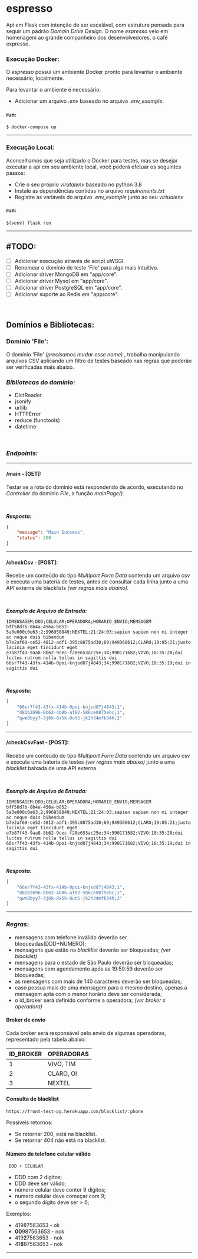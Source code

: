 # espresso
Api em Flask com intenção de ser escalável, com estrutura pensada para seguir um padrão *Domain Drive Design*. O nome *espresso* veio em homenagem ao grande companheiro dos desenvolvedores, o café expresso.

### Execução Docker:
O *espresso* possui um ambiente Docker pronto para levantar o ambiente necessário, localmente. 

Para levantar o ambiente é necessário:
- Adicionar um arquivo *.env* baseado no arquivo *.env_example*.

#### run:
`$ docker-compose up`

---

### Execução Local:
Aconselhamos que seja utilizado o Docker para testes, mas se desejar executar a api em seu ambiente local, você poderá efetuar os seguintes passos:
- Crie o seu próprio *virutalenv* baseado no python 3.8
- Instale as dependências contidas no arquivo *requirements.txt*
- Registre as variáveis do arquivo *.env_example* junto ao seu *virtualenv*

#### run:
`$(venv) flask run`

---

## #TODO:
- [ ] Adicionar execução através de script uWSGI.
- [ ] Renomear o domínio de teste 'File' para algo mais intuitivo.
- [ ] Adicionar driver MongoDB em "app/core".
- [ ] Adicionar driver Mysql em "app/core".
- [ ] Adicionar driver PostgreSQL em "app/core".
- [ ] Adicionar suporte ao Redis em "app/core".

<br>

## Domínios e Bibliotecas:

### Domínio 'File':
O domínio 'File' *(precisamos mudar esse nome)* ,  trabalha manipulando arquivos CSV aplicando um filtro de testes baseado nas regras que poderão ser verificadas mais abaixo.

### *Bibliotecas do domínio:*
- DictReader
- jsonify
- urllib
- HTTPError
- reduce (functools)
- datetime

<br>

### *Endpoints:*

---

#### /main - [GET]:
Testar se a rota do domínio está respondendo de acordo, executando no *Controller* do domínio *File*, a função *mainPage()*.

<br>

***Resposta:***
```json
{
	"message": "Main Success",
	"status": 200
}
```

---

#### /checkCsv - [POST]:
Recebe um conteúdo do tipo *Multipart Form Data*  contendo um arquivo csv e executa uma bateria de testes, antes de consultar cada linha junto a uma API externa de blacklists *(ver regras mais abaixo).*

<br>

***Exemplo de Arquivo de Entrada:***
```csv
IDMENSAGEM;DDD;CELULAR;OPERADORA;HORARIO_ENVIO;MENSAGEM
bff58d7b-8b4a-456a-b852-5a3e000c0e63;2;996958849;NEXTEL;21:24:03;sapien sapien non mi integer ac neque duis bibendum
b7e2af69-ce52-4812-adf1-395c8875ad30;69;949360612;CLARO;19:05:21;justo lacinia eget tincidunt eget
e7b87f43-9aa8-8b62-9cec-f28e653ac25e;34;990171682;VIVO;18:35:20;dui luctus rutrum nulla tellus in sagittis dui
66sr7f43-43fx-414b-0poi-knjsd87j4843;34;990171682;VIVO;18:35:19;dui in sagittis dui
```

<br>

***Resposta:***
```json
[
	"66sr7f43-43fx-414b-0poi-knjsd87j4843;1",
	"d81b2696-8b62-4b8b-af82-586ce0875ebc;1",
	"qwe8byy7-3j6k-8x5k-0ut5-jk2h34mfk34h;2"
]
```

---

#### /checkCsvFast - [POST]:
Recebe um conteúdo do tipo *Multipart Form Data*  contendo um arquivo csv e executa uma bateria de testes *(ver regras mais abaixo)* junto a uma *blacklist*  baixada de uma API externa.

<br>

***Exemplo de Arquivo de Entrada:***
```csv
IDMENSAGEM;DDD;CELULAR;OPERADORA;HORARIO_ENVIO;MENSAGEM
bff58d7b-8b4a-456a-b852-5a3e000c0e63;2;996958849;NEXTEL;21:24:03;sapien sapien non mi integer ac neque duis bibendum
b7e2af69-ce52-4812-adf1-395c8875ad30;69;949360612;CLARO;19:05:21;justo lacinia eget tincidunt eget
e7b87f43-9aa8-8b62-9cec-f28e653ac25e;34;990171682;VIVO;18:35:20;dui luctus rutrum nulla tellus in sagittis dui
66sr7f43-43fx-414b-0poi-knjsd87j4843;34;990171682;VIVO;18:35:19;dui in sagittis dui
```

<br>

***Resposta:***
```json
[
	"66sr7f43-43fx-414b-0poi-knjsd87j4843;1",
	"d81b2696-8b62-4b8b-af82-586ce0875ebc;1",
	"qwe8byy7-3j6k-8x5k-0ut5-jk2h34mfk34h;2"
]
```

---

### *Regras:*

* mensagens com telefone inválido deverão ser bloqueadas(DDD+NUMERO);
* mensagens que estão na _blacklist_ deverão ser bloqueadas; _(ver blacklist)_
* mensagens para o estado de São Paulo deverão ser bloqueadas;
* mensagens com agendamento após as 19:59:59 deverão ser bloqueadas;
* as mensagens com mais de 140 caracteres deverão ser bloqueadas;
* caso possua mais de uma mensagem para o mesmo destino, apenas a mensagem apta com o menor horário deve ser considerada;
* o id_broker será definido conforme a operadora; _(ver broker x operadora)_

#### Broker de envio

Cada broker será responsável pelo envio de algumas operadoras, representado pela tabela abaixo:

| ID_BROKER | OPERADORAS |
|-----------|------------|
|   1       |  VIVO, TIM |
|   2       |  CLARO, OI |
|   3       |  NEXTEL    |

#### Consulta de blacklist

```
https://front-test-pg.herokuapp.com/blacklist/:phone
```
Possíveis retornos:
* Se retornar 200, está na blacklist.
* Se retornar 404 não está na blacklist.

#### Número de telefone celular válido

```
 DDD + CELULAR
```
* DDD com 2 digitos;
* DDD deve ser válido;
* número celular deve conter 9 dígitos;
* numero celular deve começar com 9;
* o segundo dígito deve ser > 6;

Exemplos:

* 41987563653 - ok
* **00**987563653 - nok
* 419**2**7563653 - nok
* 41**8**87563653 - nok

---

